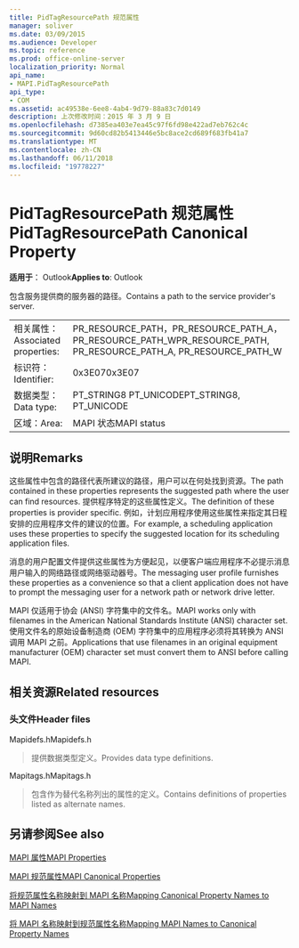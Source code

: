 ```yaml
---
title: PidTagResourcePath 规范属性
manager: soliver
ms.date: 03/09/2015
ms.audience: Developer
ms.topic: reference
ms.prod: office-online-server
localization_priority: Normal
api_name:
- MAPI.PidTagResourcePath
api_type:
- COM
ms.assetid: ac49538e-6ee8-4ab4-9d79-88a83c7d0149
description: 上次修改时间：2015 年 3 月 9 日
ms.openlocfilehash: d7385ea403e7ea45c97f6fd98e422ad7eb762c4c
ms.sourcegitcommit: 9d60cd82b5413446e5bc8ace2cd689f683fb41a7
ms.translationtype: MT
ms.contentlocale: zh-CN
ms.lasthandoff: 06/11/2018
ms.locfileid: "19778227"
---
```

# <a name="pidtagresourcepath-canonical-property"></a><span data-ttu-id="1166c-103">PidTagResourcePath 规范属性</span><span class="sxs-lookup"><span data-stu-id="1166c-103">PidTagResourcePath Canonical Property</span></span>

  
  
<span data-ttu-id="1166c-104">**适用于**： Outlook</span><span class="sxs-lookup"><span data-stu-id="1166c-104">**Applies to**: Outlook</span></span> 
  
<span data-ttu-id="1166c-105">包含服务提供商的服务器的路径。</span><span class="sxs-lookup"><span data-stu-id="1166c-105">Contains a path to the service provider's server.</span></span>
  
|||
|:-----|:-----|
|<span data-ttu-id="1166c-106">相关属性：</span><span class="sxs-lookup"><span data-stu-id="1166c-106">Associated properties:</span></span>  <br/> |<span data-ttu-id="1166c-107">PR_RESOURCE_PATH，PR_RESOURCE_PATH_A，PR_RESOURCE_PATH_W</span><span class="sxs-lookup"><span data-stu-id="1166c-107">PR_RESOURCE_PATH, PR_RESOURCE_PATH_A, PR_RESOURCE_PATH_W</span></span>  <br/> |
|<span data-ttu-id="1166c-108">标识符：</span><span class="sxs-lookup"><span data-stu-id="1166c-108">Identifier:</span></span>  <br/> |<span data-ttu-id="1166c-109">0x3E07</span><span class="sxs-lookup"><span data-stu-id="1166c-109">0x3E07</span></span>  <br/> |
|<span data-ttu-id="1166c-110">数据类型：</span><span class="sxs-lookup"><span data-stu-id="1166c-110">Data type:</span></span>  <br/> |<span data-ttu-id="1166c-111">PT_STRING8 PT_UNICODE</span><span class="sxs-lookup"><span data-stu-id="1166c-111">PT_STRING8, PT_UNICODE</span></span>  <br/> |
|<span data-ttu-id="1166c-112">区域：</span><span class="sxs-lookup"><span data-stu-id="1166c-112">Area:</span></span>  <br/> |<span data-ttu-id="1166c-113">MAPI 状态</span><span class="sxs-lookup"><span data-stu-id="1166c-113">MAPI status</span></span>  <br/> |
   
## <a name="remarks"></a><span data-ttu-id="1166c-114">说明</span><span class="sxs-lookup"><span data-stu-id="1166c-114">Remarks</span></span>

<span data-ttu-id="1166c-115">这些属性中包含的路径代表所建议的路径，用户可以在何处找到资源。</span><span class="sxs-lookup"><span data-stu-id="1166c-115">The path contained in these properties represents the suggested path where the user can find resources.</span></span> <span data-ttu-id="1166c-116">提供程序特定的这些属性定义。</span><span class="sxs-lookup"><span data-stu-id="1166c-116">The definition of these properties is provider specific.</span></span> <span data-ttu-id="1166c-117">例如，计划应用程序使用这些属性来指定其日程安排的应用程序文件的建议的位置。</span><span class="sxs-lookup"><span data-stu-id="1166c-117">For example, a scheduling application uses these properties to specify the suggested location for its scheduling application files.</span></span>
  
<span data-ttu-id="1166c-118">消息的用户配置文件提供这些属性为方便起见，以便客户端应用程序不必提示消息用户输入的网络路径或网络驱动器号。</span><span class="sxs-lookup"><span data-stu-id="1166c-118">The messaging user profile furnishes these properties as a convenience so that a client application does not have to prompt the messaging user for a network path or network drive letter.</span></span>
  
<span data-ttu-id="1166c-119">MAPI 仅适用于协会 (ANSI) 字符集中的文件名。</span><span class="sxs-lookup"><span data-stu-id="1166c-119">MAPI works only with filenames in the American National Standards Institute (ANSI) character set.</span></span> <span data-ttu-id="1166c-120">使用文件名的原始设备制造商 (OEM) 字符集中的应用程序必须将其转换为 ANSI 调用 MAPI 之前。</span><span class="sxs-lookup"><span data-stu-id="1166c-120">Applications that use filenames in an original equipment manufacturer (OEM) character set must convert them to ANSI before calling MAPI.</span></span>
  
## <a name="related-resources"></a><span data-ttu-id="1166c-121">相关资源</span><span class="sxs-lookup"><span data-stu-id="1166c-121">Related resources</span></span>

### <a name="header-files"></a><span data-ttu-id="1166c-122">头文件</span><span class="sxs-lookup"><span data-stu-id="1166c-122">Header files</span></span>

<span data-ttu-id="1166c-123">Mapidefs.h</span><span class="sxs-lookup"><span data-stu-id="1166c-123">Mapidefs.h</span></span>
  
> <span data-ttu-id="1166c-124">提供数据类型定义。</span><span class="sxs-lookup"><span data-stu-id="1166c-124">Provides data type definitions.</span></span>
    
<span data-ttu-id="1166c-125">Mapitags.h</span><span class="sxs-lookup"><span data-stu-id="1166c-125">Mapitags.h</span></span>
  
> <span data-ttu-id="1166c-126">包含作为替代名称列出的属性的定义。</span><span class="sxs-lookup"><span data-stu-id="1166c-126">Contains definitions of properties listed as alternate names.</span></span>
    
## <a name="see-also"></a><span data-ttu-id="1166c-127">另请参阅</span><span class="sxs-lookup"><span data-stu-id="1166c-127">See also</span></span>



[<span data-ttu-id="1166c-128">MAPI 属性</span><span class="sxs-lookup"><span data-stu-id="1166c-128">MAPI Properties</span></span>](mapi-properties.md)
  
[<span data-ttu-id="1166c-129">MAPI 规范属性</span><span class="sxs-lookup"><span data-stu-id="1166c-129">MAPI Canonical Properties</span></span>](mapi-canonical-properties.md)
  
[<span data-ttu-id="1166c-130">将规范属性名称映射到 MAPI 名称</span><span class="sxs-lookup"><span data-stu-id="1166c-130">Mapping Canonical Property Names to MAPI Names</span></span>](mapping-canonical-property-names-to-mapi-names.md)
  
[<span data-ttu-id="1166c-131">将 MAPI 名称映射到规范属性名称</span><span class="sxs-lookup"><span data-stu-id="1166c-131">Mapping MAPI Names to Canonical Property Names</span></span>](mapping-mapi-names-to-canonical-property-names.md)

